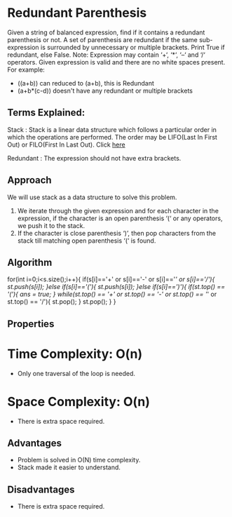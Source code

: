 # Redundant Parenthesis
Given a string of balanced expression, find if it contains a redundant parenthesis or not. A set of parenthesis are redundant if the same sub-expression is surrounded by unnecessary or multiple brackets. Print True if redundant, else False.
Note: Expression may contain ‘+‘, ‘*‘, ‘–‘ and ‘/‘ operators. Given expression is valid and there are no white spaces present.
For example:
- ((a+b)) can reduced to (a+b), this is Redundant
- (a+b*(c-d)) doesn't have any redundant or multiple
brackets


## Terms Explained:
Stack : Stack is a linear data structure which follows a particular order in which the operations are performed. The order may be LIFO(Last In First Out) or FILO(First In Last Out). Click
[here](https://media.geeksforgeeks.org/wp-content/cdn-uploads/gq/2013/03/stack.png)

Redundant : The expression should not have extra brackets.


## Approach
We will use stack as a data structure to solve this problem.
1. We iterate through the given expression and for each character in the expression, if the character is an open parenthesis ‘(‘ or any operators, we push it to the stack.
2. If the character is close parenthesis ‘)’, then pop characters from the stack till matching open parenthesis ‘(‘ is found. 


## Algorithm
for(int i=0;i<s.size();i++){
        if(s[i]=='+' or s[i]=='-' or s[i]=='*' or s[i]=='/'){
            st.push(s[i]);
        }else if(s[i]=='('){
            st.push(s[i]);
        }else if(s[i]==')'){
            if(st.top() == '('){
                ans = true;
            }
            while(st.top() == '+' or st.top() == '-' or st.top() == '*' or st.top() == '/'){
                st.pop();
            }
            st.pop();
        }
    }


## Properties
# Time Complexity: O(n)
- Only one traversal of the loop is needed.

# Space Complexity: O(n)
- There is extra space required.


## Advantages
- Problem is solved in O(N) time complexity.
- Stack made it easier to understand.


## Disadvantages
- There is extra space required.
